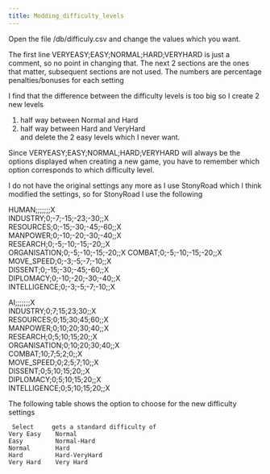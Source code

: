 ```yaml
---
title: Modding_difficulty_levels
---
```

Open the file /db/difficuly.csv and change the values which you want.

The first line VERYEASY;EASY;NORMAL;HARD;VERYHARD is just a comment, so
no point in changing that. The next 2 sections are the ones that matter,
subsequent sections are not used. The numbers are percentage
penalties/bonuses for each setting

I find that the difference between the difficulty levels is too big so I
create 2 new levels  
1) half way between Normal and Hard  
2) half way between Hard and VeryHard  
and delete the 2 easy levels which I never want.

Since VERYEASY;EASY;NORMAL;HARD;VERYHARD will always be the options
displayed when creating a new game, you have to remember which option
corresponds to which difficulty level.

I do not have the original settings any more as I use StonyRoad which I
think modified the settings, so for StonyRoad I use the following

HUMAN;;;;;;;X  
INDUSTRY;0;-7;-15;-23;-30;;X  
RESOURCES;0;-15;-30;-45;-60;;X  
MANPOWER;0;-10;-20;-30;-40;;X  
RESEARCH;0;-5;-10;-15;-20;;X  
ORGANISATION;0;-5;-10;-15;-20;;X COMBAT;0;-5;-10;-15;-20;;X  
MOVE_SPEED;0;-3;-5;-7;-10;;X  
DISSENT;0;-15;-30;-45;-60;;X  
DIPLOMACY;0;-10;-20;-30;-40;;X  
INTELLIGENCE;0;-3;-5;-7;-10;;X  

AI;;;;;;;X  
INDUSTRY;0;7;15;23;30;;X  
RESOURCES;0;15;30;45;60;;X  
MANPOWER;0;10;20;30;40;;X  
RESEARCH;0;5;10;15;20;;X  
ORGANISATION;0;10;20;30;40;;X  
COMBAT;10;7;5;2;0;;X  
MOVE_SPEED;0;2;5;7;10;;X  
DISSENT;0;5;10;15;20;;X  
DIPLOMACY;0;5;10;15;20;;X  
INTELLIGENCE;0;5;10;15;20;;X  

The following table shows the option to choose for the new difficulty
settings

     Select     gets a standard difficulty of 
    Very Easy    Normal
    Easy         Normal-Hard
    Normal       Hard
    Hard         Hard-VeryHard
    Very Hard    Very Hard
